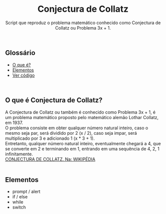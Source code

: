 <h1 align="center">Conjectura de Collatz</h1>
<p align="center">Script que reproduz o problema matemático conhecido como Conjectura de Collatz ou Problema 3x + 1.</p>
<br>

## Glossário
* [O que é?](#o-que-é-conjectura-de-collatz)
* [Elementos](#elementos)
* [Ver código](https://github.com/diegopereiracruz/javascript/blob/main/collatz_conjecture/collatzConjecture.js)
<br>

## O que é Conjectura de Collatz?
A Conjectura de Collatz ou também é conhecido como Problema 3x + 1, é um problema matemático proposto pelo matemático alemão Lothar Collatz, em 1937.<br>
O problema consiste em obter qualquer número natural inteiro, caso o mesmo seja par, será dividido por 2 (x / 2), caso seja impar, será multiplicado por 3 e adicionado 1 (x * 3 + 1).<br>
Entretanto, qualquer número natural inteiro, eventualmente chegará a 4, que se converte em 2 e terminando em 1, entrando em uma sequência de 4, 2, 1 infinitamente.<br>
[CONJECTURA DE COLLATZ. Na: WIKIPÉDIA](https://pt.wikipedia.org/wiki/Conjectura_de_Collatz)<br>
<br>

## Elementos
* prompt / alert
* if / else
* while
* switch
